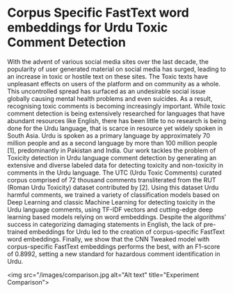 # Corpus Specific FastText word embeddings for Urdu Toxic Comment Detection

With the advent of various social media sites over the last decade, the popularity of user generated material on social media has surged, leading to an increase in toxic or hostile text on these sites. The Toxic texts have unpleasant effects on users of the platform and on community as a whole. This uncontrolled spread has surfaced as an undesirable social issue globally causing mental health problems and even suicides. As a result, recognising toxic comments is becoming increasingly important. While toxic comment detection is being extensively researched for languages that have abundant resources like English, there has been little to no research is being done for the Urdu language, that is scarce in resource yet widely spoken in South Asia. Urdu is spoken as a primary language by approximately 70 million people and as a second language by more than 100 million people [1], predominantly in Pakistan and India. Our work tackles the problem of Toxicity detection in Urdu language comment detection by generating an extensive and diverse labeled data for detecting toxicity and non-toxicity in comments in the Urdu language. The UTC (Urdu Toxic Comments) curated corpus comprised of 72 thousand comments transliterated from the RUT (Roman Urdu Toxicity) dataset contributed by [2]. Using this dataset Urdu harmful comments, we trained a variety of classification models based on Deep Learning and classic Machine Learning for detecting toxicity in the Urdu language comments, using TF-IDF vectors and cutting-edge deep learning based models relying on word embeddings. Despite the algorithms’ success in categorizing damaging statements in English, the lack of pre-trained embeddings for Urdu led to the creation of corpus-specific FastText word embeddings. Finally, we show that the CNN Tweaked model with corpus-specific FastText embeddings performs the best, with an F1-score of 0.8992, setting a new standard for hazardous comment identification in Urdu.

<img src="/images/comparison.jpg alt="Alt text" title="Experiment Comparison">
